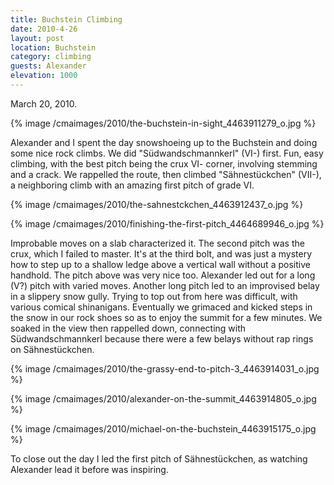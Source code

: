 ```yaml
---
title: Buchstein Climbing
date: 2010-4-26
layout: post
location: Buchstein
category: climbing
guests: Alexander
elevation: 1000
---
```


March 20, 2010\.
  
  
{% image /cmaimages/2010/the-buchstein-in-sight_4463911279_o.jpg %}
  
  
Alexander and I spent the day snowshoeing up to the Buchstein and doing
some nice rock climbs. We did "Südwandschmannkerl" (VI-) first. Fun, easy
climbing, with the best pitch being the crux VI- corner, involving stemming
and a crack. We rappelled the route, then climbed "Sähnestückchen" (VII-),
a neighboring climb with an amazing first pitch of grade VI.
  
  
{% image /cmaimages/2010/the-sahnestckchen_4463912437_o.jpg %}
  
{% image /cmaimages/2010/finishing-the-first-pitch_4464689946_o.jpg %}
  
  
Improbable moves on a slab characterized it. The second pitch was the
crux, which I failed to master. It's at the third bolt, and was just a
mystery how to step up to a shallow ledge above a vertical wall without
a positive handhold. The pitch above was very nice too. Alexander led out
for a long (V?) pitch with varied moves. Another long pitch led to an improvised
belay in a slippery snow gully. Trying to top out from here was difficult,
with various comical shinanigans. Eventually we grimaced and kicked steps
in the snow in our rock shoes so as to enjoy the summit for a few minutes.
We soaked in the view then rappelled down, connecting with Südwandschmannkerl
because there were a few belays without rap rings on Sähnestückchen.
  
  
{% image /cmaimages/2010/the-grassy-end-to-pitch-3_4463914031_o.jpg %}
  
{% image /cmaimages/2010/alexander-on-the-summit_4463914805_o.jpg %}
  
{% image /cmaimages/2010/michael-on-the-buchstein_4463915175_o.jpg %}
  
To close out the day I led the first pitch of Sähnestückchen, as watching
Alexander lead it before was inspiring.
